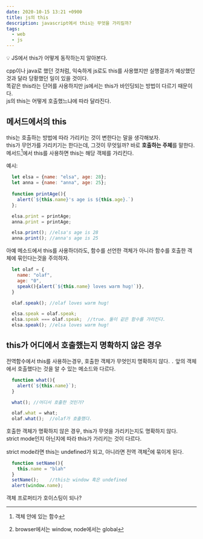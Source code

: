 ```yaml
---
date: 2020-10-15 13:21 +0900
title: js의 this
description: javascript에서 this는 무엇을 가리킬까?
tags:
  - web
  - js
---
```


<p class="callout">💡 JS에서 this가 어떻게 동작하는지 알아본다. </p>

cpp이나 java로 했던 것처럼, 익숙하게 js로도 this를 사용했지만 실행결과가 예상했던 것과 달라 당황했던 일이 있을 것이다.\
똑같은 this라는 단어를 사용하지만 js에서는 this가 바인딩되는 방법이 다르기 때문이다.\
<span class="ud"> js의 this는 어떻게 호출했느냐에 따라 달라진다.</span> 

## 메서드에서의 this

this는 호출하는 방법에 따라 가리키는 것이 변한다는 말을 생각해보자.\
this가 무언가를 가리키기는 한다는데, 그것이 무엇일까? 바로 **호출하는 주체**를 말한다.
메서드[^1]에서 this를 사용하면 this는 해당 객체를 가리킨다.

예시:

```js
  let elsa = {name: "elsa", age: 28};
  let anna = {name: "anna", age: 25};
  
  function printAge(){
    alert(`${this.name}'s age is ${this.age}.`)
  };

  elsa.print = printAge;
  anna.print = printAge;

  elsa.print(); //elsa's age is 28
  anna.print(); //anna's age is 25
```

아예 메소드에서 this를 사용하더라도,
함수를 선언한 객체가 아니라 함수를 호출한 객체에 묶인다는것을 주의하자. 

```js
  let olaf = {
    name: "olaf",
    age: "0",
    speak(){alert(`${this.name} loves warm hug!`)},
  }

  olaf.speak(); //olaf loves warm hug!

  elsa.speak = olaf.speak;
  elsa.speak === olaf.speak;  //true. 둘이 같은 함수를 가리킨다.
  elsa.speak(); //elsa loves warm hug!
```

## this가 어디에서 호출했는지 명확하지 않은 경우

전역함수에서 this를 사용하는경우, 호출한 객체가 무엇인지 명확하지 않다.
`.` 앞의 객체에서 호출했다는 것을 알 수 있는 메소드와 다르다.

```js
  function what(){
    alert(`${this.name}`);
  }

  what(); //어디서 호출한 것인가?

  olaf.what = what;
  olaf.what();  //olaf가 호출했다.

```

호출한 객체가 명확하지 않은 경우, this가 무엇을 가리키는지도 명확하지 않다.\
strict mode인지 아닌지에 따라 this가 가리키는 것이 다르다.

strict mode라면 this는 undefined가 되고, 아니라면 전역 객체[^2]에 묶이게 된다.

```js
  function setName(){
    this.name = "blah"
  }
  setName();    //this는 window 혹은 undefined
  alert(window.name); 
```

[^1]: 객체 안에 있는 함수
[^2]: browser에서는 window, node에서는 global





객체 프로퍼티가 호이스팅이 되나?

